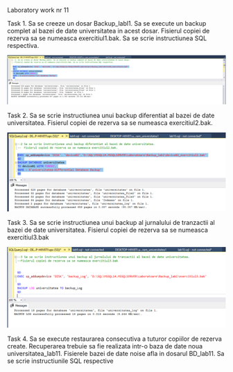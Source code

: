 Laboratory work nr 11

Task 1.
Sa se creeze un dosar Backup_labl1. Sa se execute un backup complet al bazei de date universitatea in acest dosar. 
Fisierul copiei de rezerva sa se numeasca exercitiul1.bak. Sa se scrie instructiunea SQL respectiva.

![](https://github.com/mirelaverebceanu/DB/blob/master/Laboratory%2011/Screens/ex1_lab11.PNG)

Task 2.
Sa se scrie instructiunea unui backup diferentiat al bazei de date universitatea.
Fisierul copiei de rezerva sa se numeasca exercitiul2.bak. 

![](https://github.com/mirelaverebceanu/DB/blob/master/Laboratory%2011/Screens/ex2_lab11.PNG)

Task 3.
Sa se scrie instructiunea unui backup al jurnalului de tranzactii al bazei de date universitatea. 
Fisierul copiei de rezerva sa se numeasca exercitiul3.bak

![](https://github.com/mirelaverebceanu/DB/blob/master/Laboratory%2011/Screens/ex3_lab11.PNG)

Task 4.
Sa se execute restaurarea consecutiva a tuturor copiilor de rezerva create. Recuperarea trebuie sa fie realizata intr-o baza de date noua universitatea_lab11.
Fisierele bazei de date noise afla in dosarul BD_lab11. Sa se scrie instructiunile SQL respective 
